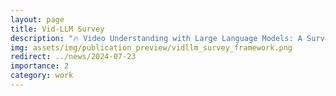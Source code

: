 ```yaml
---
layout: page
title: Vid-LLM Survey
description: "🔥 Video Understanding with Large Language Models: A Survey"
img: assets/img/publication_preview/vidllm_survey_framework.png
redirect: ../news/2024-07-23
importance: 2
category: work
---
```


